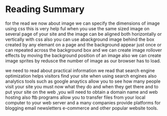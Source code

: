 # Reading Summary
for the read we now about image we can specify the dimensions of image using css this is very help ful when you use the same sized image on several page of your site 
and the image can be aligned both horizontally or vertically  with css
also you can use abackground image behind the box created by any elemant on a page
and the background appear just once or can repeated across the background box 
and we can create image rollover effects by moving the background position of an image
also we can create image sprites by redusce the number of image as our browser has to load.

we need to read about practical information we read that search engine optimization helps visitors find your site when using search engines 
also analytics tools such as google anaytics allow you to see how many people visit your site you must now what they do and when they get there
and to put your site on the web ,you will need to obtain a domain name and web hosting
also ftb programs allow you to transfer files from your local computer to your web server
and a many companies provide platforms for blogging email newsletters e-commerce and other popular website tools.